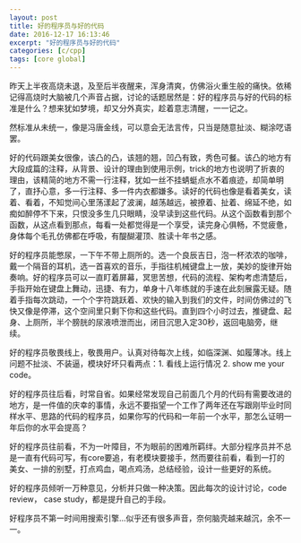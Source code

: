 ```yaml
---
layout: post
title: 好的程序员与好的代码
date: 2016-12-17 16:13:46
excerpt: "好的程序员与好的代码"
categories: [c/cpp]
tags: [core global]
---
```


昨天上半夜高烧未退，及至后半夜醒来，浑身清爽，仿佛浴火重生般的痛快。依稀记得高烧时大脑被几个声音占据，讨论的话题居然是：好的程序员与好的代码的标准是什么？想来犹如梦境，却又分外真实，趁着意志清醒，一一记之。

然标准从未统一，像是冯唐金线，可以意会无法言传，只当是随意扯淡、糊涂呓语罢。

<!--more-->

好的代码跟美女很像，该凸的凸，该翘的翘，凹凸有致，秀色可餐。该凸的地方有大段成篇的注释，从背景、设计的理由到使用示例，trick的地方也说明了折衷的理由，该精简的地方不需一行注释，犹如一丝不挂蜻蜓点水不着痕迹，却简单明了，直抒心意，多一行注释、多一件内衣都嫌多。读好的代码也像是看着美女，读着、看着，不知觉间心里荡漾起了波澜，越荡越远，被撩着、扯着、绵延不绝，如痴如醉停不下来，只恨没多生几只眼睛，没早读到这些代码。从这个函数看到那个函数，从这点看到那点，每看一处都觉得是一个享受，读完身心俱畅，不觉疲惫，身体每个毛孔仿佛都在呼吸，有醍醐灌顶、胜读十年书之感。

好的程序员能憋尿，一下午不带上厕所的。选一个良辰吉日，泡一杯浓浓的咖啡，戴一个隔音的耳机，选一首喜欢的音乐，手指往机械键盘上一放，美妙的旋律开始奏响。好的程序员可以一直盯着屏幕，冥思苦想，代码的流程、架构考虑清楚后，手指开始在键盘上舞动，迅捷、有力，单身十八年练就的手速在此刻展露无疑。随着手指每次跳动，一个个字符跳跃着、欢快的输入到我们的文件，时间仿佛过的飞快又像是停滞，这个空间里只剩下你和这些代码。直到四个小时过去，推键盘、起身、上厕所，半个膀胱的尿液喷泄而出，闭目沉思入定30秒，返回电脑旁，继续。

好的程序员敬畏线上，敬畏用户。认真对待每次上线，如临深渊、如履薄冰。线上问题不扯淡、不装逼，模块好坏只看两点：1. 看线上运行情况 2. show me your code。

好的程序员往后看，时常自省。如果经常发现自己前面几个月的代码有需要改进的地方，是一件值的庆幸的事情，永远不要指望一个工作了两年还在写跟刚毕业时同样水平、思路的代码的程序员，如果你写的代码和一年前一个水平，那怎么证明一年后你的水平会提高？

好的程序员往前看，不为一叶障目，不为眼前的困难所羁绊。大部分程序员并不总是一直有代码可写，有core要追，有老模块要接手，然而要往前看，看到一打的美女、一排的别墅，打点鸡血，喝点鸡汤，总结经验，设计一些更好的系统。

好的程序员倾听一万种意见，分析并只做一种决策。因此每次的设计讨论，code review， case study，都是提升自己的手段。

好程序员不第一时间用搜索引擎...似乎还有很多声音，奈何脑壳越来越沉，余不一一。